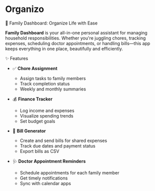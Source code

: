 # Organizo

 🏡 Family Dashboard: Organize Life with Ease

**Family Dashboard** is your all-in-one personal assistant for managing household responsibilities. Whether you're juggling chores, tracking expenses, scheduling doctor appointments, or handling bills—this app keeps everything in one place, beautifully and efficiently.

✨ Features

- ✅ **Chore Assignment**
  - Assign tasks to family members
  - Track completion status
  - Weekly and monthly summaries

- 💰 **Finance Tracker**
  - Log income and expenses
  - Visualize spending trends
  - Set budget goals

- 📄 **Bill Generator**
  - Create and send bills for shared expenses
  - Track due dates and payment status
  - Export bills as CSV

- 🩺 **Doctor Appointment Reminders**
  - Schedule appointments for each family member
  - Get timely notifications
  - Sync with calendar apps

